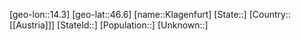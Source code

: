 ﻿---
location: [46.6,14.3]
type: City
tags:
- geo/City


SpocWebEntityId: 31479
isDeleted: false
confidential: public

---
[geo-lon::14.3]
[geo-lat::46.6]
[name::Klagenfurt]
[State::]
[Country::[[Austria]]]
[StateId::]
[Population::]
[Unknown::]


